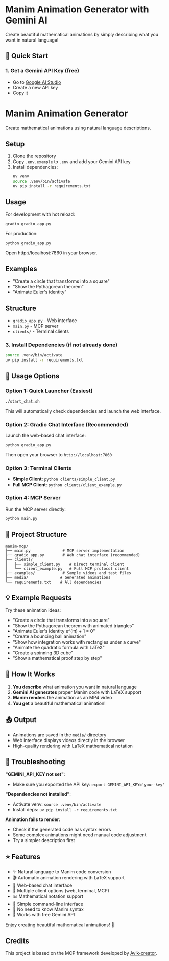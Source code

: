 # Manim Animation Generator with Gemini AI

Create beautiful mathematical animations by simply describing what you want in natural language!

## 🚀 Quick Start

### 1. Get a Gemini API Key (free)
- Go to [Google AI Studio](https://aistudio.google.com/app/apikey)
- Create a new API key
- Copy it

# Manim Animation Generator

Create mathematical animations using natural language descriptions.

## Setup

1. Clone the repository
2. Copy `.env.example` to `.env` and add your Gemini API key
3. Install dependencies:
   ```bash
   uv venv
   source .venv/bin/activate
   uv pip install -r requirements.txt
   ```

## Usage

For development with hot reload:
```bash
gradio gradio_app.py
```

For production:
```bash
python gradio_app.py
```

Open http://localhost:7860 in your browser.

## Examples

- "Create a circle that transforms into a square"
- "Show the Pythagorean theorem"
- "Animate Euler's identity"

## Structure

- `gradio_app.py` - Web interface
- `main.py` - MCP server
- `clients/` - Terminal clients

### 3. Install Dependencies (if not already done)
```bash
source .venv/bin/activate
uv pip install -r requirements.txt
```

## 💬 Usage Options

### Option 1: Quick Launcher (Easiest)
```bash
./start_chat.sh
```
This will automatically check dependencies and launch the web interface.

### Option 2: Gradio Chat Interface (Recommended)
Launch the web-based chat interface:
```bash
python gradio_app.py
```
Then open your browser to `http://localhost:7860`

### Option 3: Terminal Clients
- **Simple Client**: `python clients/simple_client.py`
- **Full MCP Client**: `python clients/client_example.py`

### Option 4: MCP Server
Run the MCP server directly:
```bash
python main.py
```
## 📁 Project Structure

```
manim-mcp/
├── main.py              # MCP server implementation
├── gradio_app.py        # Web chat interface (recommended)
├── clients/
│   ├── simple_client.py    # Direct terminal client
│   └── client_example.py   # Full MCP protocol client
├── examples/            # Sample videos and test files
├── media/              # Generated animations
└── requirements.txt    # All dependencies
```

## 💡 Example Requests

Try these animation ideas:

- "Create a circle that transforms into a square"
- "Show the Pythagorean theorem with animated triangles"
- "Animate Euler's identity e^(iπ) + 1 = 0"
- "Create a bouncing ball animation"
- "Show how integration works with rectangles under a curve"
- "Animate the quadratic formula with LaTeX"
- "Create a spinning 3D cube"
- "Show a mathematical proof step by step"

## 🔧 How It Works

1. **You describe** what animation you want in natural language
2. **Gemini AI generates** proper Manim code with LaTeX support
3. **Manim renders** the animation as an MP4 video
4. **You get** a beautiful mathematical animation!

## 📤 Output

- Animations are saved in the `media/` directory
- Web interface displays videos directly in the browser
- High-quality rendering with LaTeX mathematical notation

## 🚨 Troubleshooting

**"GEMINI_API_KEY not set"**:
- Make sure you exported the API key: `export GEMINI_API_KEY='your-key'`

**"Dependencies not installed"**:
- Activate venv: `source .venv/bin/activate`
- Install deps: `uv pip install -r requirements.txt`

**Animation fails to render**:
- Check if the generated code has syntax errors
- Some complex animations might need manual code adjustment
- Try a simpler description first

## ⭐ Features

- ✨ Natural language to Manim code conversion
- 🎬 Automatic animation rendering with LaTeX support
- 💬 Web-based chat interface
- 🔧 Multiple client options (web, terminal, MCP)
- 📊 Mathematical notation support
- 🚀 Simple command-line interface
- 🎯 No need to know Manim syntax
- 📱 Works with free Gemini API

Enjoy creating beautiful mathematical animations! 🎉

## Credits

This project is based on the MCP framework developed by [Avik-creator](https://github.com/Avik-creator/MCP.git).
